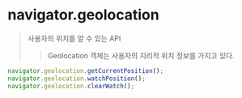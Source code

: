 # navigator.geolocation

> 사용자의 위치를 알 수 있는 API
>
> > Geolocation 객체는 사용자의 지리적 위치 정보를 가지고 있다.

```js
navigator.geolocation.getCurrentPosition();
navigator.geolocation.watchPosition();
navigator.geolocation.clearWatch();
```

